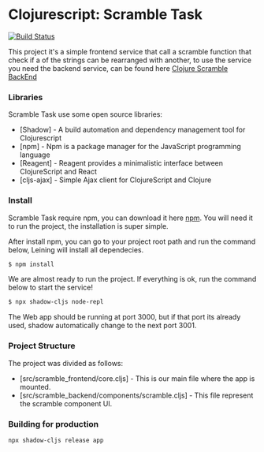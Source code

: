 
# Clojurescript: Scramble Task

[![Build Status](https://travis-ci.org/joemccann/dillinger.svg?branch=master)](https://travis-ci.org/joemccann/dillinger)

This project it's a simple frontend service that call a scramble function that check if a of the strings can be rearranged with another, to use the service you need the backend service, can be found here [Clojure Scramble BackEnd](https://github.com/joseneto/scramble-backend)

### Libraries

Scramble Task use some open source libraries:

* [Shadow] - A build automation and dependency management tool for Clojurescript
* [npm] - Npm is a package manager for the JavaScript programming language
* [Reagent] - Reagent provides a minimalistic interface between ClojureScript and React
* [cljs-ajax] - Simple Ajax client for ClojureScript and Clojure

### Install

Scramble Task require npm, you can download it here [npm](https://www.npmjs.com/get-npm). You will need it to run the project, the installation is super simple.

After install npm, you can go to your project root path and run the command below, Leining will install all dependecies.

```sh
$ npm install
```

We are almost ready to run the project. If everything is ok, run the command below to start the service!

```sh
$ npx shadow-cljs node-repl
```

The Web app should be running at port 3000, but if that port its already used, shadow automatically change to the next port 3001.

### Project Structure

The project was divided as follows:

* [src/scramble_frontend/core.cljs] - This is our main file where the app is mounted.
* [src/scramble_backend/components/scramble.cljs] - This file represent the scramble component UI.


### Building for production

```
npx shadow-cljs release app
```
